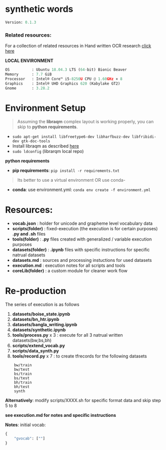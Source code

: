 
# synthetic words

```python
Version: 0.1.3     
```
### **Related resources**:

For a collection of related resources in Hand written OCR research [click here](https://docs.google.com/spreadsheets/d/1LcEsd3z6lv4MO-ynbAawEjJ27jvPUoFiU9adQkD9g1A/edit?usp=sharing) 


**LOCAL ENVIRONMENT**  
```python
OS          : Ubuntu 18.04.3 LTS (64-bit) Bionic Beaver        
Memory      : 7.7 GiB  
Processor   : Intel® Core™ i5-8250U CPU @ 1.60GHz × 8    
Graphics    : Intel® UHD Graphics 620 (Kabylake GT2)  
Gnome       : 3.28.2  
```
# Environment Setup
>Assuming the **libraqm** complex layout is working properly, you can skip to **python requirements**. 
*  ```sudo apt-get install libfreetype6-dev libharfbuzz-dev libfribidi-dev gtk-doc-tools```
* Install libraqm as described [here](https://github.com/HOST-Oman/libraqm)
* ```sudo ldconfig``` (librarqm local repo)

**python requirements**
* **pip requirements**: ```pip install -r requirements.txt``` 
> Its better to use a virtual environment 
OR use conda-
* **conda**: use environment.yml: ```conda env create -f environment.yml```


# Resources:
* **vocab.json**        : holder for unicode and grapheme level vocabulary data
* **scripts(folder)**   : fixed-execution (the execution is for certain purposes) **.py and .sh** files
* **tools(folder)**     : **.py** files created with generalized / variable execution purposes
* **datasets(folder)**  : **.ipynb** files with specific instructions for specific natrual datasets
* **datasets.md**       : sources and processing instuctions for used datasets  
* **execution.md**      : execution notes for all scripts and tools
* **coreLib(folder)**   : a custom module for cleaner work flow


# Re-production

The series of execution is as follows

1. **datasets/boise_state.ipynb**
2. **datasets/bn_htr.ipynb**
3. **datasets/bangla_writing.ipynb**
4. **datasets/synthetic.ipynb**
5. **tools/process.py** x 3 : execute for all 3 natrual written datasets(bw,bs,bh)
6. **scripts/extend_vocab.py**
7. **scripts/data_synth.py**
8. **tools/record.py**  x 7 : to create tfrecords for the following datasets


```
    bw/train
    bw/test
    bs/train
    bs/test
    bh/train
    bh/test
    synth
```
**Alternatively**: modify scripts/XXXX.sh for specific format data and skip step 5 to 8

**see execution.md for notes and specific instructions** 

**Notes**:
initial vocab:

```python
{
    "gvocab": [""]
}
```



